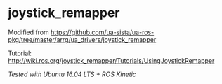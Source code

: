 # joystick_remapper

Modified from https://github.com/ua-sista/ua-ros-pkg/tree/master/arrg/ua_drivers/joystick_remapper

Tutorial: http://wiki.ros.org/joystick_remapper/Tutorials/UsingJoystickRemapper

*Tested with Ubuntu 16.04 LTS + ROS Kinetic*
